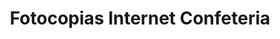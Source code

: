 ---
title: "Fotocopias Internet Confeteria"
url: /santiago/fotocopias-internet-confeteria/
shop: comodidad
---